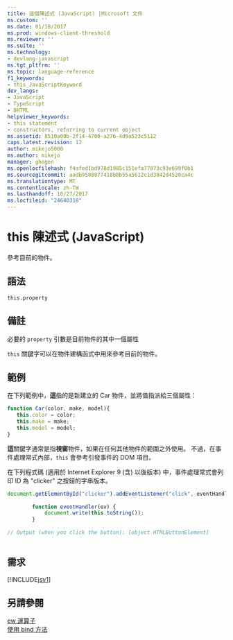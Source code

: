 ```yaml
---
title: 這個陳述式 (JavaScript) |Microsoft 文件
ms.custom: ''
ms.date: 01/18/2017
ms.prod: windows-client-threshold
ms.reviewer: ''
ms.suite: ''
ms.technology:
- devlang-javascript
ms.tgt_pltfrm: ''
ms.topic: language-reference
f1_keywords:
- this_JavaScriptKeyword
dev_langs:
- JavaScript
- TypeScript
- DHTML
helpviewer_keywords:
- this statement
- constructors, referring to current object
ms.assetid: 8510a00b-2f14-4700-a276-4d9a523c5112
caps.latest.revision: 12
author: mikejo5000
ms.author: mikejo
manager: ghogen
ms.openlocfilehash: f4afed1bd978d1985c151efa77873c93e699f0b1
ms.sourcegitcommit: aadb9588877418b8b55a5612c1d3842d4520ca4c
ms.translationtype: MT
ms.contentlocale: zh-TW
ms.lasthandoff: 10/27/2017
ms.locfileid: "24640318"
---
```

# <a name="this-statement-javascript"></a>this 陳述式 (JavaScript)
參考目前的物件。  
  
## <a name="syntax"></a>語法  
  
```  
this.property  
```  
  
## <a name="remarks"></a>備註  
 必要的 `property` 引數是目前物件的其中一個屬性  
  
 `this` 關鍵字可以在物件建構函式中用來參考目前的物件。  
  
## <a name="example"></a>範例  
 在下列範例中，**這**指的是新建立的 Car 物件，並將值指派給三個屬性：  
  
```JavaScript  
function Car(color, make, model){  
   this.color = color;  
   this.make = make;  
   this.model = model;  
}  
```  
  
 **這**關鍵字通常是指**視窗**物件，如果在任何其他物件的範圍之外使用。 不過，在事件處理常式內部，`this` 會參考引發事件的 DOM 項目。  
  
 在下列程式碼 (適用於 Internet Explorer 9 (含) 以後版本) 中，事件處理常式會列印 ID 為 "clicker" 之按鈕的字串版本。  
  
```JavaScript  
document.getElementById("clicker").addEventListener("click", eventHandler, false);  
  
        function eventHandler(ev) {  
            document.write(this.toString());  
        }  
  
// Output (when you click the button): [object HTMLButtonElement]  
  
```  
  
## <a name="requirements"></a>需求  
 [!INCLUDE[jsv1](../../javascript/misc/includes/jsv1-md.md)]  
  
## <a name="see-also"></a>另請參閱  
 [ew 運算子](../../javascript/reference/new-operator-decrementjavascript.md)   
 [使用 bind 方法](../../javascript/advanced/using-the-bind-method-javascript.md)